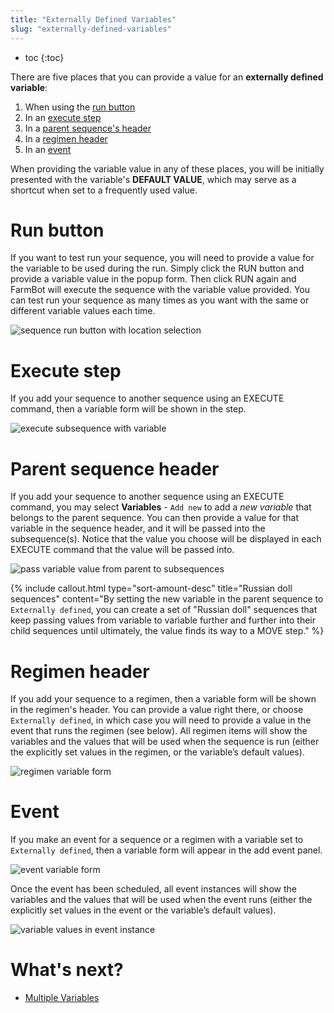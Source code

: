 ```yaml
---
title: "Externally Defined Variables"
slug: "externally-defined-variables"
---
```


* toc
{:toc}

There are five places that you can provide a value for an **externally defined variable**:
1. When using the [run button](#run-button)
2. In an [execute step](#execute-step)
3. In a [parent sequence's header](#parent-sequence-header)
4. In a [regimen header](#regimen-header)
5. In an [event](#event)

When providing the variable value in any of these places, you will be initially presented with the variable's **DEFAULT VALUE**, which may serve as a shortcut when set to a frequently used value.

# Run button

If you want to test run your sequence, you will need to provide a value for the variable to be used during the run. Simply click the <span class="fb-button fb-orange">RUN</span> button and provide a variable value in the popup form. Then click <span class="fb-button fb-orange">RUN</span> again and FarmBot will execute the sequence with the variable value provided. You can test run your sequence as many times as you want with the same or different variable values each time.

![sequence run button with location selection](_images/sequence_run_button_with_location_selection.png)

# Execute step

If you add your sequence to another sequence using an <span class="fb-step fb-execute">EXECUTE</span> command, then a variable form will be shown in the step.

![execute subsequence with variable](_images/execute_subsequence_with_variable.png)

# Parent sequence header

If you add your sequence to another sequence using an <span class="fb-step fb-execute">EXECUTE</span> command, you may select **Variables** - `Add new` to add a *new variable* that belongs to the parent sequence. You can then provide a value for that variable in the sequence header, and it will be passed into the subsequence(s). Notice that the value you choose will be displayed in each <span class="fb-step fb-execute">EXECUTE</span> command that the value will be passed into.

![pass variable value from parent to subsequences](_images/pass_variables.png)

{%
include callout.html
type="sort-amount-desc"
title="Russian doll sequences"
content="By setting the new variable in the parent sequence to `Externally defined`, you can create a set of \"Russian doll\" sequences that keep passing values from variable to variable further and further into their child sequences until ultimately, the value finds its way to a <span class='fb-step fb-move-absolute'>MOVE</span> step."
%}

# Regimen header

If you add your sequence to a regimen, then a variable form will be shown in the regimen's header. You can provide a value right there, or choose `Externally defined`, in which case you will need to provide a value in the event that runs the regimen (see below). All regimen items will show the variables and the values that will be used when the sequence is run (either the explicitly set values in the regimen, or the variable’s default values).

![regimen variable form](_images/regimen_variable_form.png)

# Event

If you make an event for a sequence or a regimen with a variable set to `Externally defined`, then a variable form will appear in the add event panel.

![event variable form](_images/event_variable_form.png)

Once the event has been scheduled, all event instances will show the variables and the values that will be used when the event runs (either the explicitly set values in the event or the variable’s default values).

![variable values in event instance](_images/variable_values_in_event.png)

# What's next?

 * [Multiple Variables](multiple-variables.md)

